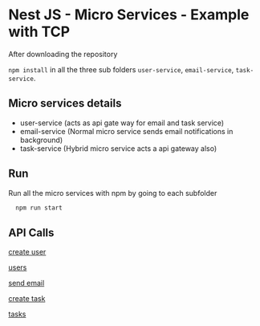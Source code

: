 
# Nest JS - Micro Services - Example with TCP

After downloading the repository

`npm install` in all the three sub folders `user-service`, `email-service`, `task-service`.




## Micro services details

- user-service (acts as api gate way for email and task service)
- email-service (Normal micro service sends email notifications in background)
- task-service (Hybrid micro service acts a api gateway also)


## Run

Run all the micro services with npm by going to each subfolder


```bash
  npm run start
```
    
## API Calls

[create user](http://localhost:3000/create-user)

[users](http://localhost:3000/users)

[send email](http://localhost:3000/send-email) 

[create task](http://localhost:3000/create-task)

[tasks](http://localhost:3000/tasks)
